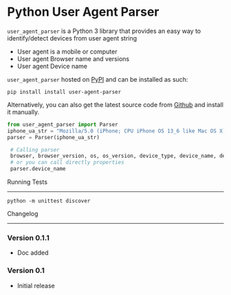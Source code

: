 # Python User Agent Parser

`user_agent_parser` is a Python 3 library that provides an easy way to identify/detect devices from user agent string
* User agent is a mobile or computer
* User agent Browser name and versions
* User agent Device name

`user_agent_parser` hosted on [PyPI](http://pypi.python.org/pypi/user-agent-parser/) and can be installed as such:


    pip install install user-agent-parser

Alternatively, you can also get the latest source code from [Github](https://github.com/Purushot14/user-agent-parser) and install it manually.

```python 
from user_agent_parser import Parser
iphone_ua_str = "Mozilla/5.0 (iPhone; CPU iPhone OS 13_6 like Mac OS X) AppleWebKit/605.1.15 (KHTML, like Gecko) CriOS/92.0.4515.90 Mobile/15E148 Safari/604.1"
parser = Parser(iphone_ua_str)

 # Calling parser
 browser, browser_version, os, os_version, device_type, device_name, device_host = parser()
 # or you can call directly properties
 parser.device_name
```
Running Tests

_____________

    python -m unittest discover


Changelog
__________

### Version 0.1.1

* Doc added

### Version 0.1

* Initial release